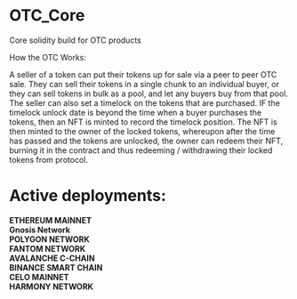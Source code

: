 # OTC_Core
Core solidity build for OTC products

How the OTC Works:

A seller of a token can put their tokens up for sale via a peer to peer OTC sale.
They can sell their tokens in a single chunk to an individual buyer, or they can sell tokens in bulk as a pool, and let any buyers buy from that pool.
The seller can also set a timelock on the tokens that are purchased. IF the timelock unlock date is beyond the time when a buyer purchases the tokens, then an NFT is minted to record the timelock position. 
The NFT is then minted to the owner of the locked tokens, whereupon after the time has passed and the tokens are unlocked, the owner can redeem their NFT, burning it in the contract and thus redeeming / withdrawing their locked tokens from protocol. 

# Active deployments:

**ETHEREUM MAINNET**   
**Gnosis Network**   
**POLYGON NETWORK**   
**FANTOM NETWORK**    
**AVALANCHE C-CHAIN**    
**BINANCE SMART CHAIN**    
**CELO MAINNET**   
**HARMONY NETWORK**   
